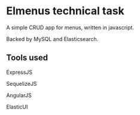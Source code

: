 Elmenus technical task
==============

A simple CRUD app for menus, written in javascript.

Backed by MySQL and Elasticsearch.

Tools used
-----------------

ExpressJS

SequelizeJS

AngularJS

ElasticUI
